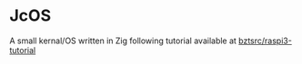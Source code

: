 # JcOS

A small kernal/OS written in Zig following tutorial available at [bztsrc/raspi3-tutorial](https://github.com/bztsrc/raspi3-tutorial/tree/master)
